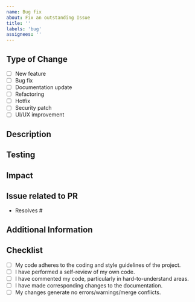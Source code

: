 ```yaml
---
name: Bug fix
about: Fix an outstanding Issue
title: ''
labels: 'bug'
assignees: ''
---
```


## Type of Change
- [ ] New feature
- [ ] Bug fix
- [ ] Documentation update
- [ ] Refactoring
- [ ] Hotfix
- [ ] Security patch
- [ ] UI/UX improvement

## Description
<!--[Provide a detailed explanation of the changes you have made. Include the reasons behind these changes and any relevant context. Link any related issues.]-->

## Testing
<!--[Detail the testing you have performed to ensure that these changes function as intended. Include information about any added tests.]-->

## Impact
<!--[Discuss the impact of your changes on the project. This might include effects on performance, new dependencies, or changes in behaviour.]-->

## Issue related to PR
<!--[What issue/discussion is related to this PR (if any)]-->
- Resolves #

## Additional Information
<!--[Any additional information that reviewers should be aware of.]-->

## Checklist
- [ ] My code adheres to the coding and style guidelines of the project.
- [ ] I have performed a self-review of my own code.
- [ ] I have commented my code, particularly in hard-to-understand areas.
- [ ] I have made corresponding changes to the documentation.
- [ ] My changes generate no errors/warnings/merge conflicts.
